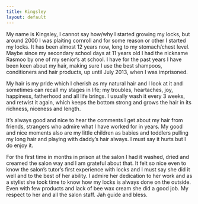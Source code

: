 ```yaml
---
title: Kingsley
layout: default
---
```


My name is Kingsley, I cannot say how/why I started growing my locks, but around 2000 I was plaiting cornroll and for some reason or other I started my locks. It has been almost 12 years now, long to my stomach/chest level. Maybe since my secondary school days at 11 years old I had the nickname Rasmoo by one of my senior’s at school. I have for the past years I have been keen about my hair, making sure I use the best shampoos, conditioners and hair products, up until July 2013, when I was imprisoned.

My hair is my pride which I cherish as my natural hair and I look at it and sometimes can recall my stages in life; my troubles, heartaches, joy, happiness, fatherhood and all life brings. I usually wash it every 3 weeks, and retwist it again, which keeps the bottom strong and grows the hair in its richness, niceness and length.

It’s always good and nice to hear the comments I get about my hair from friends, strangers who admire what I have worked for in years. My good and nice moments also are my little children as babies and toddlers pulling my long hair and playing with daddy’s hair always. I must say it hurts but I do enjoy it.

For the first time in months in prison at the salon I had it washed, dried and creamed the salon way and I am grateful about that. It felt so nice even to know the salon’s tutor’s first experience with locks and I must say she did it well and to the best of her ability. I admire her dedication to her work and as a stylist she took time to know how my locks is always done on the outside. Even with few products and lack of bee wax cream she did a good job. My respect to her and all the salon staff. Jah guide and bless.
